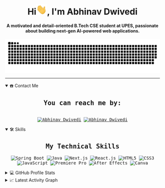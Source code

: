 <div align="center">
<h1 align="center">Hi<img width="35" src="https://github.com/1999AZZAR/1999AZZAR/blob/main/resources/img/waving.gif">, I'm Abhinav Dwivedi</h1>
<h4 align="center">A motivated and detail-oriented B.Tech CSE student at UPES, passionate about building next-gen AI-powered web applications.</h4>
</div>
<div align="center">
<a href="https://www.google.com/search?q=https://github.com/abhinavdwivedi05">
<img src="https://github.com/1999AZZAR/1999AZZAR/blob/main/resources/img/grid-snake.svg" alt="snake">
</a>
</div>
<hr>

<details open="">
<summary>☎️ Contact Me</summary>
<div>
<samp>
<h2 align="center">You can reach me by:</h2>
<p align="center">
<br>
<a href="https://www.google.com/search?q=https://linkedin.com/in/abhinav-dwivedi05" target="blank"><img align="center" src="https://www.google.com/search?q=https://img.shields.io/badge/linkedin-%25230077B5.svg%3Fstyle%3Dfor-the-badge%26logo%3Dlinkedin%26logoColor%3Dwhite" alt="Abhinav Dwivedi" height="30"></a>
<a href="mailto:abhinavdwiveditkg@gmail.com" target="blank"><img align="center" src="https://www.google.com/search?q=https://img.shields.io/badge/gmail-%2523D14836.svg%3Fstyle%3Dfor-the-badge%26logo%3Dgmail%26logoColor%3Dwhite" alt="Abhinav Dwivedi" height="30"></a>
</p>
</samp>
</div>
</details>

<details open="">
<summary>🛠️ Skills</summary>
<div>
<samp>
<h2 align="center">My Technical Skills</h2>
<p align="center">
<img src="https://www.google.com/search?q=https://img.shields.io/badge/Spring_Boot-F2F4F9%3Fstyle%3Dfor-the-badge%26logo%3Dspring-boot" alt="Spring Boot" height="30"/>
<img src="https://www.google.com/search?q=https://img.shields.io/badge/Java-ED8B00%3Fstyle%3Dfor-the-badge%26logo%3Djava%26logoColor%3Dwhite" alt="Java" height="30"/>
<img src="https://www.google.com/search?q=https://img.shields.io/badge/Next-black%3Fstyle%3Dfor-the-badge%26logo%3Dnext.js%26logoColor%3Dwhite" alt="Next.js" height="30"/>
<img src="https://www.google.com/search?q=https://img.shields.io/badge/React-20232A%3Fstyle%3Dfor-the-badge%26logo%3Dreact%26logoColor%3D61DAFB" alt="React.js" height="30"/>
<img src="https://www.google.com/search?q=https://img.shields.io/badge/HTML5-E34F26%3Fstyle%3Dfor-the-badge%26logo%3Dhtml5%26logoColor%3Dwhite" alt="HTML5" height="30"/>
<img src="https://www.google.com/search?q=https://img.shields.io/badge/CSS3-1572B6%3Fstyle%3Dfor-the-badge%26logo%3Dcss3%26logoColor%3Dwhite" alt="CSS3" height="30"/>
<img src="https://www.google.com/search?q=https://img.shields.io/badge/JavaScript-F7DF1E%3Fstyle%3Dfor-the-badge%26logo%3Djavascript%26logoColor%3Dblack" alt="JavaScript" height="30"/>
<img src="https://www.google.com/search?q=https://img.shields.io/badge/Adobe_Premiere_Pro-9999FF%3Fstyle%3Dfor-the-badge%26logo%3Dadobe-premiere-pro%26logoColor%3Dwhite" alt="Premiere Pro" height="30"/>
<img src="https://www.google.com/search?q=https://img.shields.io/badge/Adobe_After_Effects-9999FF%3Fstyle%3Dfor-the-badge%26logo%3Dadobe-after-effects%26logoColor%3Dwhite" alt="After Effects" height="30"/>
<img src="https://www.google.com/search?q=https://img.shields.io/badge/Canva-00C4CC%3Fstyle%3Dfor-the-badge%26logo%3Dcanva%26logoColor%3Dwhite" alt="Canva" height="30"/>
</p>
</samp>
</div>
</details>

<details>
<summary>💻 GitHub Profile Stats</summary>
<div>
<samp>
<h2 align="center">GitHub Stats</h2>
<br>
<p align="center">
<a href="https://www.google.com/search?q=https://github.com/abhinavdwivedi05">
<img width="49.5%" src="https://www.google.com/search?q=https://github-readme-stats.vercel.app/api%3Fusername%3Dabhinavdwivedi05%26show_icons%3Dtrue%26theme%3Dgruvbox%26hide_border%3Dtrue" alt="GitHub Stats">
<img width="49.5%" src="https://www.google.com/search?q=https://github-readme-streak-stats.herokuapp.com/%3Fuser%3Dabhinavdwivedi05%26theme%3Dgruvbox%26hide_border%3Dtrue" alt="GitHub Streak">
</a>
</p>
<br>
</samp>
</div>
</details>

<details>
<summary>📈 Latest Activity Graph</summary>
<samp>
<br>
<h2 align="center">Latest Contribution</h2>
<a href="https://www.google.com/search?q=https://github.com/abhinavdwivedi05">
<img alt="Abhinav's Activity Graph" src="https://www.google.com/search?q=https://activity-graph.herokuapp.com/graph/%3Fusername%3Dabhinavdwivedi05%26bg_color%3D000%26color%3Dfff%26line%3D00E676%26point%3Dfff%26hide_border%3Dtrue">
</a>
<br>
</samp>
</details>
